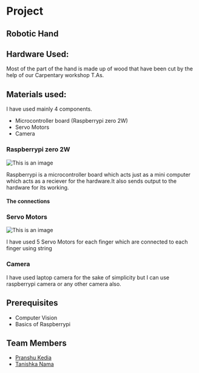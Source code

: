 # Project 

## Robotic Hand 

## Hardware Used:

Most of the part of the hand is made up of wood that have been cut by the help of our Carpentary workshop T.As. 

## Materials used:

I have used mainly 4 components.

- Microcontroller board (Raspberrypi zero 2W)
- Servo Motors 
- Camera 

### Raspberrypi zero 2W

![This is an image](https://i2.wp.com/tutorial.cytron.io/wp-content/uploads/2021/10/RPI-ZERO2-W_highlight.jpg?resize=1024%2C656&ssl=1)


Raspberrypi is a microcontroller board which acts just as a mini computer which acts as a reciever for the hardware.It also sends output to the hardware for its working.

#### The connections
 




### Servo Motors 

![This is an image](https://circuitdigest.com/sites/default/files/field/image/Servo-Motor.jpg)

I have used 5 Servo Motors for each finger which are connected to each finger using string 

### Camera

I have used laptop camera for the sake of simplicity but I can use raspberrypi camera or any other camera also.


## Prerequisites

- Computer Vision
- Basics of Raspberrypi 

## Team Members

- [Pranshu Kedia](https://github.com/pranshu79)
- [Tanishka Nama]()





